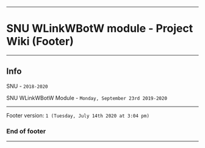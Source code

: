 
***

# SNU WLinkWBotW module - Project Wiki (Footer)

***

## Info

SNU - `2018-2020`

SNU WLinkWBotW Module - `Monday, September 23rd 2019-2020`

***

Footer version: `1 (Tuesday, July 14th 2020 at 3:04 pm)`

### End of footer

***

